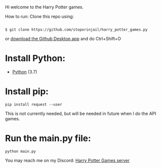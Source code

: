 Hi welcome to the Harry Potter games.

How to run:
Clone this repo using: 
```

$ git clone https://github.com/stoporinjail/harry_potter_games.py

```
or [download the Github Desktop app](https://desktop.github.com/) and do Ctrl+Shift+O
# Install Python:
- [Python](https://www.python.org/downloads/) (3.7)
# Install pip:
```
pip install request --user
```
This is not currently needed, but will be needed in future when I do the API games.

# Run the main.py file:
```
python main.py
```
You may reach me on my Discord: [Harry Potter Games server](https://discord.gg/BdpNrDa)
